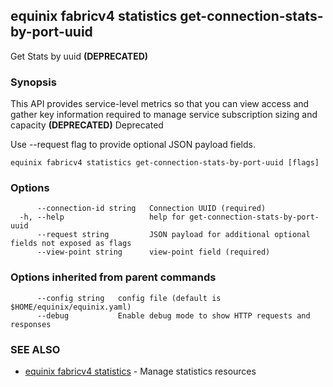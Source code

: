 ## equinix fabricv4 statistics get-connection-stats-by-port-uuid

Get Stats by uuid **(DEPRECATED)**

### Synopsis

This API provides service-level metrics so that you can view access and gather key information required to manage service subscription sizing and capacity **(DEPRECATED)** Deprecated

Use --request flag to provide optional JSON payload fields.

```
equinix fabricv4 statistics get-connection-stats-by-port-uuid [flags]
```

### Options

```
      --connection-id string   Connection UUID (required)
  -h, --help                   help for get-connection-stats-by-port-uuid
      --request string         JSON payload for additional optional fields not exposed as flags
      --view-point string      view-point field (required)
```

### Options inherited from parent commands

```
      --config string   config file (default is $HOME/equinix/equinix.yaml)
      --debug           Enable debug mode to show HTTP requests and responses
```

### SEE ALSO

* [equinix fabricv4 statistics](equinix_fabricv4_statistics.md)	 - Manage statistics resources


